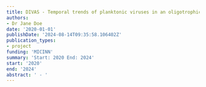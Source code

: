```yaml
---
title: DIVAS - Temporal trends of planktonic viruses in an oligotrophic coastal system
authors:
- Dr Jane Doe
date: '2020-01-01'
publishDate: '2024-08-14T09:35:58.106402Z'
publication_types:
- project
funding: 'MICINN'
summary: 'Start: 2020 End: 2024'
start: '2020'
end: '2024'
abstract: ' - '
---
```

